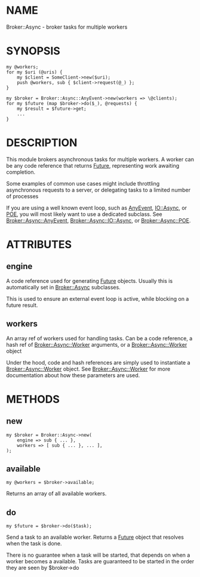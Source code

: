 # NAME

Broker::Async - broker tasks for multiple workers

# SYNOPSIS

    my @workers;
    for my $uri (@uris) {
        my $client = SomeClient->new($uri);
        push @workers, sub { $client->request(@_) };
    }

    my $broker = Broker::Async::AnyEvent->new(workers => \@clients);
    for my $future (map $broker->do($_), @requests) {
        my $result = $future->get;
        ...
    }

# DESCRIPTION

This module brokers asynchronous tasks for multiple workers. A worker can be any code reference that returns [Future](https://metacpan.org/pod/Future), representing work awaiting completion.

Some examples of common use cases might include throttling asynchronous requests to a server, or delegating tasks to a limited number of processes

If you are using a well known event loop, such as [AnyEvent](https://metacpan.org/pod/AnyEvent), [IO::Async](https://metacpan.org/pod/IO::Async), or [POE](https://metacpan.org/pod/POE), you will most likely want to use a dedicated subclass. See [Broker::Async::AnyEvent](https://metacpan.org/pod/Broker::Async::AnyEvent), [Broker::Async::IO::Async](https://metacpan.org/pod/Broker::Async::IO::Async), or [Broker::Async::POE](https://metacpan.org/pod/Broker::Async::POE).

# ATTRIBUTES

## engine

A code reference used for generating [Future](https://metacpan.org/pod/Future) objects.
Usually this is automatically set in [Broker::Async](https://metacpan.org/pod/Broker::Async) subclasses.

This is used to ensure an external event loop is active, while blocking on a future result.

## workers

An array ref of workers used for handling tasks.
Can be a code reference, a hash ref of [Broker::Async::Worker](https://metacpan.org/pod/Broker::Async::Worker) arguments, or a [Broker::Async::Worker](https://metacpan.org/pod/Broker::Async::Worker) object

Under the hood, code and hash references are simply used to instantiate a [Broker::Async::Worker](https://metacpan.org/pod/Broker::Async::Worker) object.
See [Broker::Async::Worker](https://metacpan.org/pod/Broker::Async::Worker) for more documentation about how these parameters are used.

# METHODS

## new

    my $broker = Broker::Async->new(
        engine => sub { ... },
        workers => [ sub { ... }, ... ],
    );

## available

    my @workers = $broker->available;

Returns an array of all available workers.

## do

    my $future = $broker->do($task);

Send a task to an available worker.
Returns a [Future](https://metacpan.org/pod/Future) object that resolves when the task is done.

There is no guarantee when a task will be started, that depends on when a worker becomes a available.
Tasks are guaranteed to be started in the order they are seen by $broker->do
